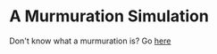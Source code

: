 A Murmuration Simulation
========================
Don't know what a murmuration is?
Go [here](http://www.youtube.com/watch?v=8vhE8ScWe7w)